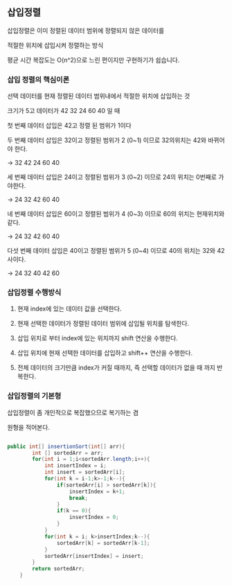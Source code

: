 ## 삽입정렬

삽입정렬은 이미 정렬된 데이터 범위에 정렬되지 않은 데이터를

적절한 위치에 삽입시켜 정렬하는 방식

평균 시간 복잡도는 O(n^2)으로 느린 편이지만 구현하기가 쉽습니다.

### 삽입 정렬의 핵심이론

선택 데이터를 현재 정렬된 데이터 범위내에서 적절한 위치에 삽입하는 것

크기가 5고 데이터가 42 32 24 60 40 일 때

첫 번째 데이터 삽입은 42고 정렬 된 범위가 1이다

두 번째 데이터 삽입은 32이고 정렬된 범위가 2 (0~1) 이므로 32의위치는 42와 바뀌어야 한다.

-> 32 42 24 60 40

세 번째 데이터 삽입은 24이고 정렬된 범위가 3 (0~2) 이므로 24의 위치는 0번째로 가야한다.

-> 24 32 42 60 40

네 번째 데이터 삽입은 60이고 정렬된 범위가 4 (0~3) 이므로 60의 위치는 현재위치와 같다.

-> 24 32 42 60 40

다섯 번째 데이터 삽입은 40이고 정렬된 범위가 5 (0~4) 이므로 40의 위치는 32와 42사이다.

-> 24 32 40 42 60

### 삽입정렬 수행방식

1. 현재 index에 있는 데이터 값을 선택한다.

2. 현재 선택한 데이터가 정렬된 데이터 범위에 삽입될 위치를 탐색한다.

3. 삽입 위치로 부터 index에 있는 위치까지 shift 연산을 수행한다.

4. 삽입 위치에 현재 선택한 데이터를 삽입하고 shift++ 연산을 수행한다.

5. 전체 데이터의 크기만큼 index가 커질 때까지, 즉 선택할 데이터가 없을 때 까지 반복한다.

### 삽입정렬의 기본형

삽입정렬이 좀 개인적으로 복잡했으므로 복기하는 겸

원형을 적어본다.

```java

public int[] insertionSort(int[] arr){
        int [] sortedArr = arr;
        for(int i = 1;i<sortedArr.length;i++){
            int insertIndex = i;
            int insert = sortedArr[i];
            for(int k = i-1;k>-1;k--){
                if(sortedArr[i] > sortedArr[k]){
                    insertIndex = k+1;
                    break;
                }
                if(k == 0){
                    insertIndex = 0;
                }
            }
            for(int k = i; k>insertIndex;k--){
                sortedArr[k] = sortedArr[k-1];
            }
            sortedArr[insertIndex] = insert;
        }
        return sortedArr;
    }
```
